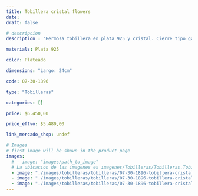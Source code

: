 ```yaml
---
title: Tobillera cristal flowers
date: 
draft: false

# descripcion
description : "Hermosa tobillera en plata 925 y cristal. Cierre tipo gancho."

materials: Plata 925

color: Plateado

dimensions: "Largo: 24cm"

code: 07-30-1896

type: "Tobilleras"

categories: []

price: $6.450,00

price_eftvo: $5.480,00

link_mercado_shop: undef

# Images
# first image will be shown in the product page
images:
  # - image: "images/path_to_image"
  # La ubicacion de las imagenes es imagenes/Tobilleras/Tobilleras.Tobilleras/07-30-1896-tobillera-cristal-flowers
  - image: "./images/tobilleras/tobilleras/07-30-1896-tobillera-cristal-flowers_a.jpg"
  - image: "./images/tobilleras/tobilleras/07-30-1896-tobillera-cristal-flowers_b.jpg"
  - image: "./images/tobilleras/tobilleras/07-30-1896-tobillera-cristal-flowers_c.jpg"
---
```

